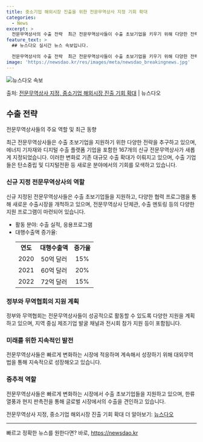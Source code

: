 ```yaml
---
title: 중소기업 해외시장 진출을 위한 전문무역상사 지정 기회 확대
categories:
  - News
excerpt: >
  전문무역상사의 수출 전략  최근 전문무역상사들이 수출 초보기업을 키우기 위해 다양한 전략을 추진하고 있습니다…
feature_text: >
  ## 뉴스다오 실시간 뉴스 속보입니다.

  전문무역상사의 수출 전략  최근 전문무역상사들이 수출 초보기업을 키우기 위해 다양한 전략을 추진하고 있습니다…
image: 'https://newsdao.kr/res/images/meta/newsdao_breakingnews.jpg'
---
```


![뉴스다오 속보](https://newsdao.kr/res/images/meta/newsdao_breakingnews.jpg)

<p>출처: <a href="https://newsdao.kr/4634" rel="dofollow">전문무역상사 지정, 중소기업 해외시장 진출 기회 확대</a> | 뉴스다오</p>

<h2 data-ke-size="size26">수출 전략</h2>
전문무역상사들의 주요 역할 및 최근 동향

<p data-ke-size="size16">최근 전문무역상사들은 수출 초보기업을 지원하기 위한 다양한 전략을 추구하고 있으며, 에너지 기자재와 디지털 수출 플랫폼 기업을 포함한 167개의 신규 전문무역상사가 새롭게 지정되었습니다. 이러한 변화로 기존 대규모 수출 확대가 이뤄지고 있으며, 수출 기업들은 탄소중립 및 디지털전환 등 새로운 분야에서의 기회를 모색하고 있습니다.</p>

<h3><b>신규 지정 전문무역상사의 역할</b></h3>
<p data-ke-size="size16">신규 지정된 전문무역상사들은 수출 초보기업들을 지원하고, 다양한 협력 프로그램을 통해 새로운 수출시장을 개척하고 있으며, 전문무역상사 단체관, 수출 멘토링 등의 다양한 지원 프로그램이 마련되어 있습니다.</p>
<ul>
  <li>활동 분야: 수출 실적, 응용프로그램</li>
  <li>대행수출액 증가율:
    <table>
      <tr>
        <td style="text-align: center; height: 17px;"><b>연도</b></td>
        <td style="text-align: center; height: 17px;"><b>대행수출액</b></td>
        <td style="text-align: center; height: 17px;"><b>증가율</b></td>
      </tr>
      <tr>
        <td style="text-align: center; height: 17px;">2020</td>
        <td style="text-align: center; height: 17px;">50억 달러</td>
        <td style="text-align: center; height: 17px;">15%</td>
      </tr>
      <tr>
        <td style="text-align: center; height: 17px;">2021</td>
        <td style="text-align: center; height: 17px;">60억 달러</td>
        <td style="text-align: center; height: 17px;">20%</td>
      </tr>
      <tr>
        <td style="text-align: center; height: 17px;">2022</td>
        <td style="text-align: center; height: 17px;">72억 달러</td>
        <td style="text-align: center; height: 17px;">15%</td>
      </tr>
    </table>
  </li>
</ul>

<h3><b>정부와 무역협회의 지원 계획</b></h3>
<p data-ke-size="size16">정부와 무역협회는 전문무역상사들이 성공적으로 활동할 수 있도록 다양한 지원을 계획하고 있으며, 지역 중심 제조기업 발굴 채널과 전시회 참가 지원 등이 포함됩니다.</p>

<h3><b>미래를 위한 지속적인 발전</b></h3>
<p data-ke-size="size16">전문무역상사들은 빠르게 변화하는 시장에 적응하며 계속해서 성장하기 위해 대외무역법을 통해 지속적으로 성장해오고 있습니다.</p>

<h3><b>중추적 역할</b></h3>
<p data-ke-size="size16">전문무역상사들은 빠르게 변화하는 시장에서 수출 초보기업들을 지원하고 있으며, 한류 열풍과 현지 판촉전을 통해 글로벌 시장에서의 수출을 견인하고 있습니다.</p>

<p data-ke-size="size16">전문무역상사 지정, 중소기업 해외시장 진출 기회 확대 더 알아보기: <a href="https://newsdao.kr/4634">뉴스다오</a></p>

<hr> 

빠르고 정확한 뉴스를 원한다면? 바로, <a href="https://newsdao.kr" rel="dofollow">https://newsdao.kr</a>


    

